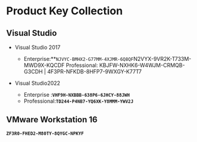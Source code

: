 
# Product Key Collection

## **Visual Studio**
- Visual Studio 2017
  - Enterprise:**`NJVYC-BMHX2-G77MM-4XJMR-6Q8QF`N2VYX-9VR2K-T733M-MWD9X-KQCDF
Professional: KBJFW-NXHK6-W4WJM-CRMQB-G3CDH |  4F3PR-NFKDB-8HFP7-9WXGY-K77T7

- Visual Studio2022
  - Enterprise :**`VHF9H-NXBBB-638P6-6JHCY-88JWH`**
  - Professional:**`TD244-P4NB7-YQ6XK-Y8MMM-YWV2J`**

## **VMware Workstation 16**
**`ZF3R0-FHED2-M80TY-8QYGC-NPKYF`**